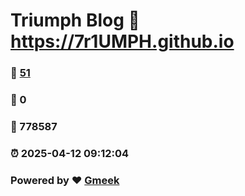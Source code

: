 # Triumph Blog :link: https://7r1UMPH.github.io 
### :page_facing_up: [51](https://7r1UMPH.github.io/tag.html) 
### :speech_balloon: 0 
### :hibiscus: 778587 
### :alarm_clock: 2025-04-12 09:12:04 
### Powered by :heart: [Gmeek](https://github.com/Meekdai/Gmeek)
